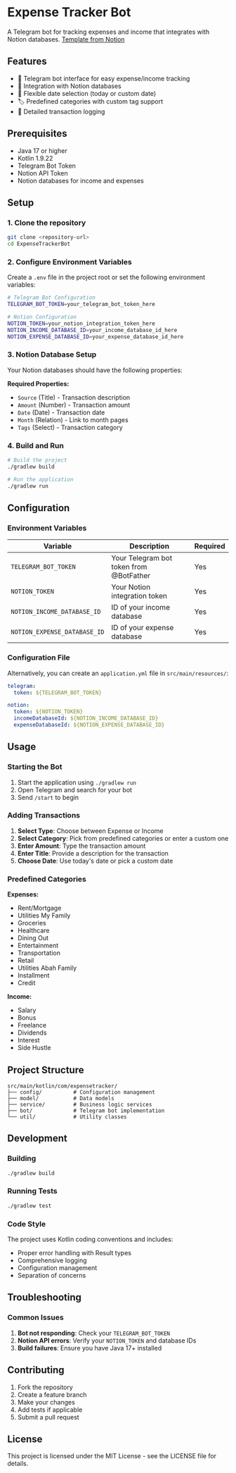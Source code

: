 # Expense Tracker Bot

A Telegram bot for tracking expenses and income that integrates with Notion databases.  [Template from Notion](https://www.notion.com/templates/personal-finance-tracker-with-automations)

## Features

- 📱 Telegram bot interface for easy expense/income tracking
- 🔗 Integration with Notion databases
- 📅 Flexible date selection (today or custom date)
- 🏷️ Predefined categories with custom tag support
- 📝 Detailed transaction logging

## Prerequisites

- Java 17 or higher
- Kotlin 1.9.22
- Telegram Bot Token
- Notion API Token
- Notion databases for income and expenses

## Setup

### 1. Clone the repository

```bash
git clone <repository-url>
cd ExpenseTrackerBot
```

### 2. Configure Environment Variables

Create a `.env` file in the project root or set the following environment variables:

```bash
# Telegram Bot Configuration
TELEGRAM_BOT_TOKEN=your_telegram_bot_token_here

# Notion Configuration
NOTION_TOKEN=your_notion_integration_token_here
NOTION_INCOME_DATABASE_ID=your_income_database_id_here
NOTION_EXPENSE_DATABASE_ID=your_expense_database_id_here
```

### 3. Notion Database Setup

Your Notion databases should have the following properties:

**Required Properties:**
- `Source` (Title) - Transaction description
- `Amount` (Number) - Transaction amount
- `Date` (Date) - Transaction date
- `Month` (Relation) - Link to month pages
- `Tags` (Select) - Transaction category

### 4. Build and Run

```bash
# Build the project
./gradlew build

# Run the application
./gradlew run
```

## Configuration

### Environment Variables

| Variable | Description | Required |
|----------|-------------|----------|
| `TELEGRAM_BOT_TOKEN` | Your Telegram bot token from @BotFather | Yes |
| `NOTION_TOKEN` | Your Notion integration token | Yes |
| `NOTION_INCOME_DATABASE_ID` | ID of your income database | Yes |
| `NOTION_EXPENSE_DATABASE_ID` | ID of your expense database | Yes |

### Configuration File

Alternatively, you can create an `application.yml` file in `src/main/resources/`:

```yaml
telegram:
  token: ${TELEGRAM_BOT_TOKEN}

notion:
  token: ${NOTION_TOKEN}
  incomeDatabaseId: ${NOTION_INCOME_DATABASE_ID}
  expenseDatabaseId: ${NOTION_EXPENSE_DATABASE_ID}
```

## Usage

### Starting the Bot

1. Start the application using `./gradlew run`
2. Open Telegram and search for your bot
3. Send `/start` to begin

### Adding Transactions

1. **Select Type**: Choose between Expense or Income
2. **Select Category**: Pick from predefined categories or enter a custom one
3. **Enter Amount**: Type the transaction amount
4. **Enter Title**: Provide a description for the transaction
5. **Choose Date**: Use today's date or pick a custom date

### Predefined Categories

**Expenses:**
- Rent/Mortgage
- Utilities My Family
- Groceries
- Healthcare
- Dining Out
- Entertainment
- Transportation
- Retail
- Utilities Abah Family
- Installment
- Credit

**Income:**
- Salary
- Bonus
- Freelance
- Dividends
- Interest
- Side Hustle

## Project Structure

```
src/main/kotlin/com/expensetracker/
├── config/          # Configuration management
├── model/           # Data models
├── service/         # Business logic services
├── bot/             # Telegram bot implementation
└── util/            # Utility classes
```

## Development

### Building

```bash
./gradlew build
```

### Running Tests

```bash
./gradlew test
```

### Code Style

The project uses Kotlin coding conventions and includes:
- Proper error handling with Result types
- Comprehensive logging
- Configuration management
- Separation of concerns

## Troubleshooting

### Common Issues

1. **Bot not responding**: Check your `TELEGRAM_BOT_TOKEN`
2. **Notion API errors**: Verify your `NOTION_TOKEN` and database IDs
3. **Build failures**: Ensure you have Java 17+ installed

## Contributing

1. Fork the repository
2. Create a feature branch
3. Make your changes
4. Add tests if applicable
5. Submit a pull request

## License

This project is licensed under the MIT License - see the LICENSE file for details. 
